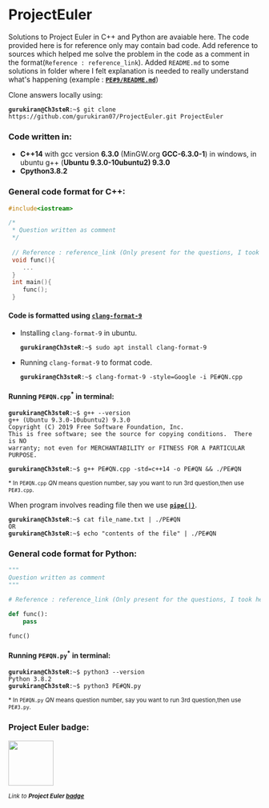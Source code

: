 # ProjectEuler

Solutions to Project Euler in C++ and Python are avaiable here. The code provided here is for reference only may contain bad code. Add reference to sources which helped me solve the problem in the code as a comment in the format(`Reference : reference_link`). Added `README.md` to some solutions in folder where I felt explanation is needed to really understand what's happening (example : [**`PE#9/README.md`**](https://github.com/gurukiran07/ProjectEuler/blob/main/PE%239/README.md))

Clone answers locally using:
<pre><code><b>gurukiran@Ch3steR</b>:~$ git clone https://github.com/gurukiran07/ProjectEuler.git ProjectEuler</code></pre>

### Code written in:
- **C++14** with gcc version **6.3.0** (MinGW.org **GCC-6.3.0-1**) in windows, in ubuntu g++ (**Ubuntu 9.3.0-10ubuntu2) 9.3.0**
- **Cpython3.8.2**

### General code format for C++:
```C++
#include<iostream>

/*
 * Question written as comment
 */
 
 // Reference : reference_link (Only present for the questions, I took help from external sources)
 void func(){
    ...
 }
 int main(){
    func();
 }
 ```
 
 #### Code is formatted using [`clang-format-9`](https://packages.ubuntu.com/focal/clang-format-9)
- Installing `clang-format-9` in ubuntu.
   <pre><code><b>gurukiran@Ch3steR</b>:~$ sudo apt install clang-format-9</code></pre>
- Running `clang-format-9` to format code.
  <pre><code><b>gurukiran@Ch3steR</b>:~$ clang-format-9 -style=Google -i PE#QN.cpp</code></pre>
 
 
 
#### Running `PE#QN.cpp`<sup>*</sup> in terminal:
<pre><code><b>gurukiran@Ch3steR</b>:~$ g++ --version
g++ (Ubuntu 9.3.0-10ubuntu2) 9.3.0
Copyright (C) 2019 Free Software Foundation, Inc.
This is free software; see the source for copying conditions.  There is NO
warranty; not even for MERCHANTABILITY or FITNESS FOR A PARTICULAR PURPOSE.
 
<b>gurukiran@Ch3steR</b>:~$ g++ PE#QN.cpp -std=c++14 -o PE#QN && ./PE#QN</code></pre>
<sub> * In `PE#QN.cpp` *QN* means question number, say you want to run 3rd question,then use `PE#3.cpp`.</sub>

When program involves reading file then we use [**`pipe(|)`**](https://en.wikipedia.org/wiki/Pipeline_(Unix)).
<pre><code><b>gurukiran@Ch3steR</b>:~$ cat file_name.txt | ./PE#QN
OR
<b>gurukiran@Ch3steR</b>:~$ echo "contents of the file" | ./PE#QN</code></pre>
 
### General code format for Python:
 
 ```python
 """
 Question written as comment
 """
 
 # Reference : reference_link (Only present for the questions, I took help from external sources)
 
 def func():
     pass
 
 func()
 ```
#### Running `PE#QN.py`<sup>*</sup> in terminal:
<pre><code><b>gurukiran@Ch3steR</b>:~$ python3 --version
Python 3.8.2
<b>gurukiran@Ch3steR</b>:~$ python3 PE#QN.py</code></pre>
<sub> * In `PE#QN.py` *QN* means question number, say you want to run 3rd question,then use `PE#3.py`.


### Project Euler badge:

<img src="https://projecteuler.net/profile/Ch3steR.png" height=90/>

<sub> *Link to <b>Project Euler [badge](https://projecteuler.net/profile/Ch3steR.png)*</b> </sub></br>
